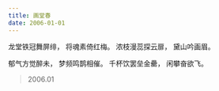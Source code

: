 ```yaml
---
title: 画堂春
date: 2006-01-01
---
```


龙堂铁冠舞屏绯，
将魂素倚红梅。
浓枝漫蕊探云扉，
黛山吟画眉。 
<!--more-->
郁气方觉醉未，
梦频鸣鹊相催。
千杯饮罢垒金罍，
闲攀奋欲飞。 

> 2006.01